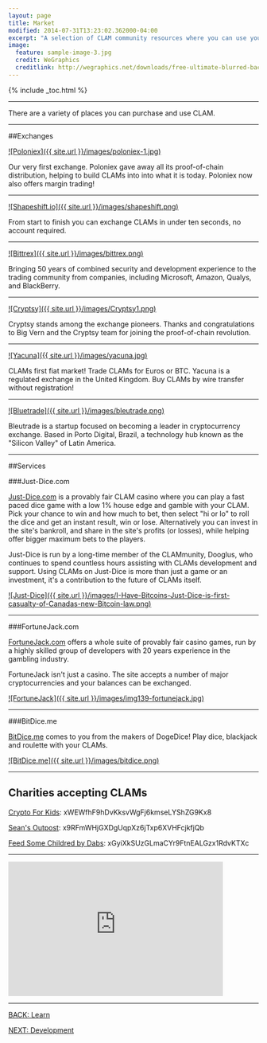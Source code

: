 ```yaml
---
layout: page
title: Market
modified: 2014-07-31T13:23:02.362000-04:00
excerpt: "A selection of CLAM community resources where you can use your CLAMs."
image:
  feature: sample-image-3.jpg
  credit: WeGraphics
  creditlink: http://wegraphics.net/downloads/free-ultimate-blurred-background-pack/
---
```


{% include _toc.html %}

---

There are a variety of places you can purchase and use CLAM.

---

##Exchanges

[![Poloniex]({{ site.url }}/images/poloniex-1.jpg)](https://poloniex.com/exchange/btc_clam)

Our very first exchange. Poloniex gave away all its proof-of-chain distribution, helping to build CLAMs into into what it is today. Poloniex now also offers margin trading!

---

[![Shapeshift.io]({{ site.url }}/images/shapeshift.png)](https://www.shapeshift.io)

From start to finish you can exchange CLAMs in under ten seconds, no account required.

---

[![Bittrex]({{ site.url }}/images/bittrex.png)](https://bittrex.com/Market/Index?MarketName=BTC-CLAM)

Bringing 50 years of combined security and development experience to the trading community from companies, including Microsoft, Amazon, Qualys, and BlackBerry.

---

[![Cryptsy]({{ site.url }}/images/Cryptsy1.png)](https://www.cryptsy.com/markets/view/CLAM_BTC)

Cryptsy stands among the exchange pioneers. Thanks and congratulations to Big Vern and the Cryptsy team for joining the proof-of-chain revolution.

---

[![Yacuna]({{ site.url }}/images/yacuna.jpg)](https://yacuna.com/?utm_source=bitcointalk.org&utm_medium=clam&utm_campaign=20%2F12%2F14%20bitcointalk%20releaseclam)

CLAMs first fiat market! Trade CLAMs for Euros or BTC. Yacuna is a regulated exchange in the United Kingdom. Buy CLAMs by wire transfer without registration!

---

[![Bluetrade]({{ site.url }}/images/bleutrade.png)](https://bleutrade.com/exchange/CLAM/)

Bleutrade is a startup focused on becoming a leader in cryptocurrency exchange. Based in Porto Digital, Brazil, a technology hub known as the "Silicon Valley" of Latin America. 

---

##Services

###Just-Dice.com

[Just-Dice.com](http://just-dice.com) is a provably fair CLAM casino where you can play a fast paced dice game with a low 1% house edge and gamble with your CLAM. Pick your chance to win and how much to bet, then select "hi or lo" to roll the dice and get an instant result, win or lose. Alternatively you can invest in the site's bankroll, and share in the site's profits (or losses), while helping offer bigger maximum bets to the players.

Just-Dice is run by a long-time member of the CLAMmunity, Dooglus, who continues to spend countless hours assisting with CLAMs development and support. Using CLAMs on Just-Dice is more than just a game or an investment, it's a contribution to the future of CLAMs itself.

[![Just-Dice]({{ site.url }}/images/I-Have-Bitcoins-Just-Dice-is-first-casualty-of-Canadas-new-Bitcoin-law.png)](https://just-dice.com)

---

###FortuneJack.com

[FortuneJack.com](http://fortunejack.com) offers a whole suite of provably fair casino games, run by a highly skilled group of developers with 20 years experience in the gambling industry.

FortuneJack isn't just a casino. The site accepts a number of major cryptocurrencies and your balances can be exchanged.

[![FortuneJack]({{ site.url }}/images/img139-fortunejack.jpg)](https://fortunejack.com/)

---

###BitDice.me

[BitDice.me](http://bitdice.me) comes to you from the makers of DogeDice! Play dice, blackjack and roulette with your CLAMs.

[![BitDice.me]({{ site.url }}/images/bitdice.png)](https://www.bitdice.me/)

---

## Charities accepting CLAMs

[Crypto For Kids](http://www.cryptoforkids.com/): xWEWfhF9hDvKksvWgFj6kmseLYShZG9Kx8

[Sean's Outpost](http://www.seansoutpost.com/): x9RFmWHjGXDgUqpXz6jTxp6XVHFcjkfjQb

[Feed Some Childred by Dabs](https://bitcointalk.org/index.php?topic=300631.0): xGyiXkSUzGLmaCYr9FtnEALGzx1RdvKTXc

---

<iframe class="youtube-player" type="text/html" width="432" height="270" style="max-width:100%;" src="http://www.youtube.com/embed/yHsPvQsr8zQ?wmode=opaque" frameborder="0" allowfullscreen="true"></iframe>

---

<div><a markdown="0" href="{{ site.url }}/learn" class="btn">BACK: Learn</a>

<a markdown="0" href="{{ site.url }}/learn/development" class="btn">NEXT: Development</a></div>